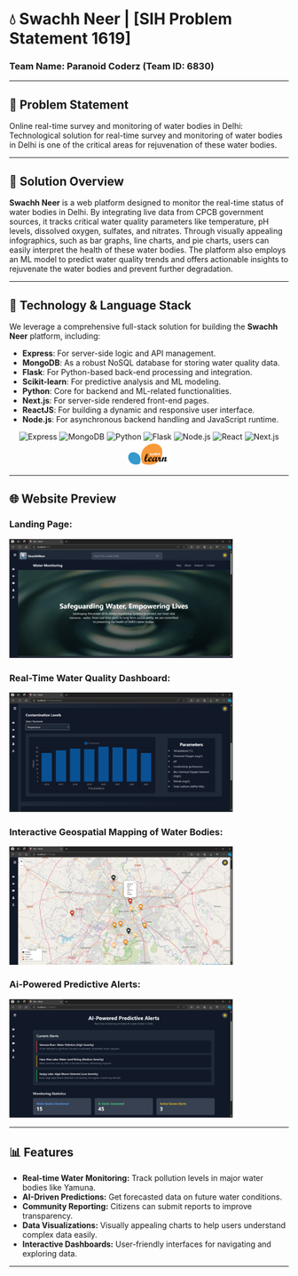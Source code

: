 # 💧 Swachh Neer | [SIH Problem Statement 1619]

### **Team Name:** Paranoid Coderz (Team ID: 6830)

---

## 🚩 **Problem Statement**
Online real-time survey and monitoring of water bodies in Delhi:	
Technological solution for real-time survey and monitoring of water bodies in Delhi is one of the critical areas for rejuvenation of these water bodies.

---

## 🌟 **Solution Overview**
**Swachh Neer** is a web platform designed to monitor the real-time status of water bodies in Delhi. By integrating live data from CPCB government sources, it tracks critical water quality parameters like temperature, pH levels, dissolved oxygen, sulfates, and nitrates. Through visually appealing infographics, such as bar graphs, line charts, and pie charts, users can easily interpret the health of these water bodies. The platform also employs an ML model to predict water quality trends and offers actionable insights to rejuvenate the water bodies and prevent further degradation.

---

## 🔧 **Technology & Language Stack**

We leverage a comprehensive full-stack solution for building the **Swachh Neer** platform, including:

- **Express**: For server-side logic and API management.
- **MongoDB**: As a robust NoSQL database for storing water quality data.
- **Flask**: For Python-based back-end processing and integration.
- **Scikit-learn**: For predictive analysis and ML modeling.
- **Python**: Core for backend and ML-related functionalities.
- **Next.js**: For server-side rendered front-end pages.
- **ReactJS**: For building a dynamic and responsive user interface.
- **Node.js**: For asynchronous backend handling and JavaScript runtime.

<p align="center">
  <img src="https://img.icons8.com/color/48/000000/express-js.png" alt="Express" width = '80'/>
  <img src="https://img.icons8.com/color/48/000000/mongodb.png" alt="MongoDB" width = '80'/>
  <img src="https://img.icons8.com/color/48/000000/python.png" alt="Python" width = '80'/>
  <img src="https://img.icons8.com/color/48/000000/flask.png" alt="Flask" width = '80'/>
  <img src="https://img.icons8.com/color/48/000000/nodejs.png" alt="Node.js" width = '80'/>
  <img src="https://img.icons8.com/color/48/000000/react-native.png" alt="React" width = '80'/>
  <img src="https://img.icons8.com/color/48/000000/nextjs.png" alt="Next.js" width = '80' />
  <img src="https://github.com/pianist22/Images/blob/main/Scikit-learn.png" alt="Scikit-learn" width = '80'/>
</p>

---

## 🌐 **Website Preview**

### Landing Page:
<img src="https://github.com/pianist22/Images/blob/main/Landing%20Page.png" alt="Landing Page" width="80%" >

### Real-Time Water Quality Dashboard:
<img src="https://github.com/pianist22/Images/blob/main/bar.png" alt="Landing Page" width="80%" > 

### Interactive Geospatial Mapping of Water Bodies:
<img src="https://github.com/pianist22/Images/blob/main/Mapping.png" alt="Landing Page" width="80%" > 

### Ai-Powered Predictive Alerts:
<img src="https://github.com/pianist22/Images/blob/main/Ai%20-%20Predictions.png" alt="Landing Page" width="80%" > 


---

## 📊 **Features**
- **Real-time Water Monitoring:** Track pollution levels in major water bodies like Yamuna.
- **AI-Driven Predictions:** Get forecasted data on future water conditions.
- **Community Reporting:** Citizens can submit reports to improve transparency.
- **Data Visualizations:** Visually appealing charts to help users understand complex data easily.
- **Interactive Dashboards:** User-friendly interfaces for navigating and exploring data.

---
